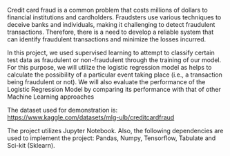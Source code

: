 Credit card fraud is a common problem that costs millions of dollars to financial institutions and cardholders. Fraudsters use various techniques to deceive banks and individuals, making it challenging to detect fraudulent transactions. Therefore, there is a need to develop a reliable system that can identify fraudulent transactions and minimize the losses incurred.

In this project, we used supervised learning to attempt to classify certain test data as fraudulent or non-fraudulent through the training of our model. For this purpose, we will utilize the logistic regression model as helps to calculate the possibility of a particular event taking place (i.e., a transaction being fraudulent or not). We will also evaluate the performance of the Logistic Regression Model by comparing its performance with that of other Machine Learning approaches 

The dataset used for demonstration is: https://www.kaggle.com/datasets/mlg-ulb/creditcardfraud

The project utilizes Jupyter Notebook. Also, the following dependencies are used to implement the project: Pandas, Numpy, Tensorflow, Tabulate and Sci-kit (Sklearn).
